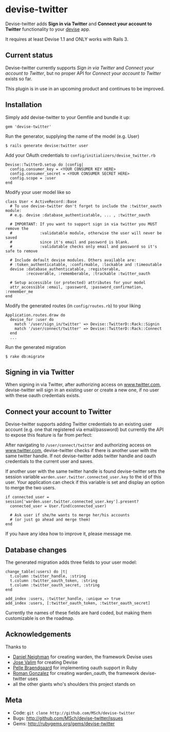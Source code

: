 devise-twitter
==========

Devise-twitter adds **Sign in via Twitter** and **Connect your account to
Twitter** functionality to your [devise][1] app.

It requires at least Devise 1.1 and ONLY works with Rails 3.

Current status
--------------

Devise-twitter currently supports *Sign in via Twitter* and *Connect your
account to Twitter*, but no proper API for *Connect your account to Twitter*
exists so far.

This plugin is in use in an upcoming product and continues to be improved.

Installation
------------

Simply add devise-twitter to your Gemfile and bundle it up:

    gem 'devise-twitter'

Run the generator, supplying the name of the model (e.g. User)

    $ rails generate devise:twitter user

Add your OAuth credentials to `config/initializers/devise_twitter.rb` 

    Devise::TwitterD.setup do |config|
      config.consumer_key = <YOUR CONSUMER KEY HERE>
      config.consumer_secret = <YOUR CONSUMER SECRET HERE>
      config.scope = :user
    end

Modify your user model like so

    class User < ActiveRecord::Base
      # To use devise-twitter don't forget to include the :twitter_oauth module:
      # e.g. devise :database_authenticatable, ... , :twitter_oauth
    
      # IMPORTANT: If you want to support sign in via twitter you MUST remove the
      #            :validatable module, otherwise the user will never be saved
      #            since it's email and password is blank.
      #            :validatable checks only email and password so it's safe to remove
    
      # Include default devise modules. Others available are:
      # :token_authenticatable, :confirmable, :lockable and :timeoutable
      devise :database_authenticatable, :registerable,
             :recoverable, :rememberable, :trackable :twitter_oauth
    
      # Setup accessible (or protected) attributes for your model
      attr_accessible :email, :password, :password_confirmation, :remember_me
    end


Modify the generated routes (in `config/routes.rb`) to your liking

    Application.routes.draw do
      devise_for :user do
        match '/user/sign_in/twitter' => Devise::TwitterD::Rack::Signin
        match '/user/connect/twitter' => Devise::TwitterD::Rack::Connect
      end
      ...

Run the generated migration

    $ rake db:migrate



Signing in via Twitter
----------------------

When signing in via Twitter, after authorizing access on www.twitter.com,
devise-twitter will sign in an existing user or create a new one, if no user
with these oauth credentials exists.


Connect your account to Twitter
-------------------------------

Devise-twitter supports adding Twitter credentials to an existing user account
(e.g. one that registered via email/password) but currently the API to expose
this feature is far from perfect:

After navigating to `/user/connect/twitter` and authorizing access on
www.twitter.com, devise-twitter checks if there is another user with the same
twitter handle. If not devise-twitter adds twitter handle and oauth credentials
to the current user and saves.

If another user with the same twitter handle is found devise-twitter sets the
session variable `warden.user.twitter.connected_user.key` to the id of this
user. Your application can check if this variable is set and display an option
to merge the two users.

    if connected_user = session['warden.user.twitter.connected_user.key'].present?
      connected_user = User.find(connected_user)

      # Ask user if she/he wants to merge her/his accounts
      # (or just go ahead and merge them)
    end

If you have any idea how to improve it, please message me.

Database changes
----------------

The generated migration adds three fields to your user model:

    change_table(:users) do |t|
      t.column :twitter_handle, :string
      t.column :twitter_oauth_token, :string
      t.column :twitter_oauth_secret, :string
    end

    add_index :users, :twitter_handle, :unique => true
    add_index :users, [:twitter_oauth_token, :twitter_oauth_secret]

Currently the names of these fields are hard coded, but making them
customizable is on the roadmap.



Acknowledgements
----------------

Thanks to

* [Daniel Neighman](http://twitter.com/hassox) for creating warden, the framework Devise uses
* [Jose Valim](http://twitter.com/josevalim) for creating Devise
* [Pelle Braendgaard](http://stakeventures.com/pages/whoami) for implementing oauth support in Ruby
* [Roman Gonzalez](http://www.romanandreg.com/) for creating warden_oauth, the framework devise-twitter uses
* all the other giants who's shoulders this project stands on


Meta
----

* Code: `git clone http://github.com/MSch/devise-twitter`
* Bugs: <http://github.com/MSch/devise-twitter/issues>
* Gems: <http://rubygems.org/gems/devise-twitter>

[1]:http://github.com/plataformatec/devise
